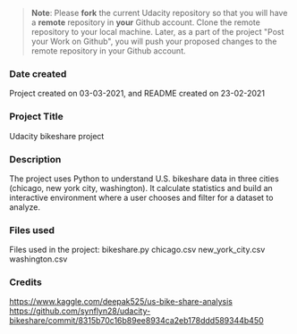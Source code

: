 >**Note**: Please **fork** the current Udacity repository so that you will have a **remote** repository in **your** Github account. Clone the remote repository to your local machine. Later, as a part of the project "Post your Work on Github", you will push your proposed changes to the remote repository in your Github account.

### Date created
Project created on 03-03-2021, and README created on 23-02-2021

### Project Title
Udacity bikeshare project

### Description
The project uses Python to understand U.S. bikeshare data in three cities (chicago, new york city, washington). It calculate statistics and build an interactive environment where a user chooses and filter for a dataset to analyze.

### Files used
Files used in the project: 
bikeshare.py
chicago.csv
new_york_city.csv
washington.csv

### Credits
 https://www.kaggle.com/deepak525/us-bike-share-analysis
 https://github.com/synflyn28/udacity-bikeshare/commit/8315b70c16b89ee8934ca2eb178ddd589344b450

